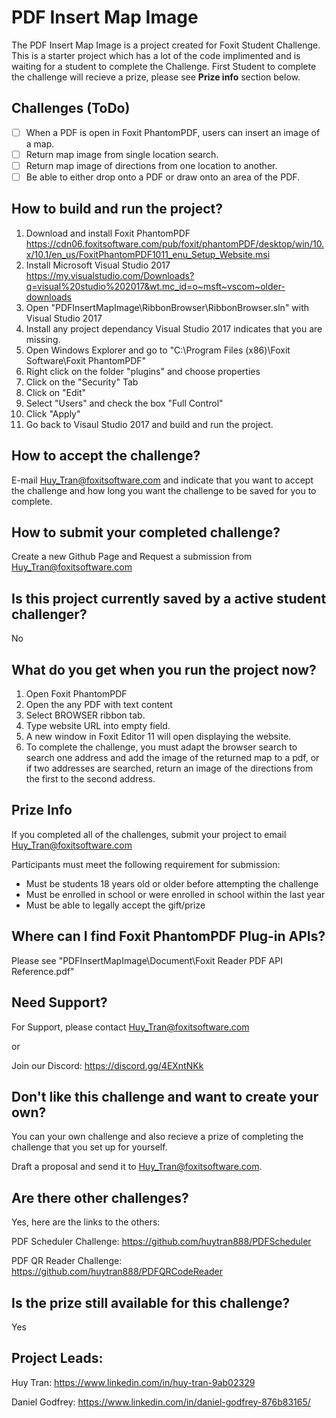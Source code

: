 # PDF Insert Map Image

The PDF Insert Map Image is a project created for Foxit Student Challenge.  This is a starter project which has a lot of the code implimented and is waiting for a student to complete the Challenge. First Student to complete the challenge will recieve a prize, please see **Prize info** section below.

## Challenges (ToDo)
- [ ] When a PDF is open in Foxit PhantomPDF, users can insert an image of a map.
- [ ] Return map image from single location search.
- [ ] Return map image of directions from one location to another.
- [ ] Be able to either drop onto a PDF or draw onto an area of the PDF.

## How to build and run the project?
1. Download and install Foxit PhantomPDF https://cdn06.foxitsoftware.com/pub/foxit/phantomPDF/desktop/win/10.x/10.1/en_us/FoxitPhantomPDF1011_enu_Setup_Website.msi
2. Install Microsoft Visual Studio 2017 https://my.visualstudio.com/Downloads?q=visual%20studio%202017&wt.mc_id=o~msft~vscom~older-downloads
3. Open "PDFInsertMapImage\RibbonBrowser\RibbonBrowser.sln" with Visual Studio 2017
4. Install any project dependancy Visual Studio 2017 indicates that you are missing.
5. Open Windows Explorer and go to "C:\Program Files (x86)\Foxit Software\Foxit PhantomPDF\"
6. Right click on the folder "plugins" and choose properties
7. Click on the "Security" Tab
8. Click on "Edit"
9. Select "Users" and check the box "Full Control"
10. Click "Apply"
11. Go back to Visaul Studio 2017 and build and run the project.

## How to accept the challenge?
E-mail Huy_Tran@foxitsoftware.com and indicate that you want to accept the challenge and how long you want the challenge to be saved for you to complete.

## How to submit your completed challenge?
Create a new Github Page and Request a submission from Huy_Tran@foxitsoftware.com

## Is this project currently saved by a active student challenger?
No

## What do you get when you run the project now?
1. Open Foxit PhantomPDF
2. Open the any PDF with text content
3. Select BROWSER ribbon tab.
4. Type website URL into empty field.
5. A new window in Foxit Editor 11 will open displaying the website.
6. To complete the challenge, you must adapt the browser search to search one address and add the image of the returned map to a pdf, or if two addresses are searched, return an image of the directions from the first to the second address.

## Prize Info
If you completed all of the challenges, submit your project to email Huy_Tran@foxitsoftware.com

Participants must meet the following requirement for submission:
* Must be students 18 years old or older before attempting the challenge
* Must be enrolled in school or were enrolled in school within the last year
* Must be able to legally accept the gift/prize

## Where can I find Foxit PhantomPDF Plug-in APIs?
Please see "PDFInsertMapImage\Document\Foxit Reader PDF API Reference.pdf"

## Need Support?
For Support, please contact Huy_Tran@foxitsoftware.com

or

Join our Discord: https://discord.gg/4EXntNKk

## Don't like this challenge and want to create your own?
You can your own challenge and also recieve a prize of completing the challenge that you set up for yourself.  

 Draft a proposal and send it to Huy_Tran@foxitsoftware.com.

## Are there other challenges? 
Yes, here are the links to the others:

PDF Scheduler Challenge: https://github.com/huytran888/PDFScheduler

PDF QR Reader Challenge: https://github.com/huytran888/PDFQRCodeReader

## Is the prize still available for this challenge?
Yes

## Project Leads:
Huy Tran: https://www.linkedin.com/in/huy-tran-9ab02329

Daniel Godfrey: https://www.linkedin.com/in/daniel-godfrey-876b83165/
